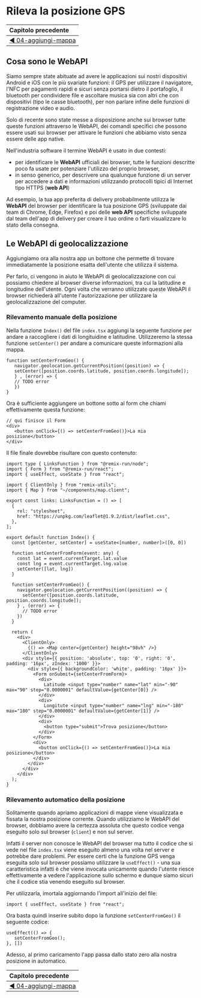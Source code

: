 # Rileva la posizione GPS

| Capitolo precedente  |
| :--------------- |
| [◀︎ 04-aggiungi-mappa](../04-aggiungi-mappa)|

## Cosa sono le WebAPI

Siamo sempre state abituate ad avere le applicazioni sui nostri dispositivi Android e iOS con le più svariate funzioni: il GPS per utilizzare il navigatore, l'NFC per pagamenti rapidi e sicuri senza portarsi dietro il portafoglio, il bluetooth per condividere file e ascoltare musica sia con altri che con dispositivi (tipo le casse bluetooth), per non parlare infine delle funzioni di registrazione video e audio.

Solo di recente sono state messe a disposizione anche sui browser tutte queste funzioni attraverso le WebAPI, dei comandi specifici che possono essere usati sui browser per attivare le funzioni che abbiamo visto senza essere delle app native.

Nell'industria software il termine WebAPI è usato in due contesti: 
- per identificare le **WebAPI** ufficiali dei browser, tutte le funzioni descritte poco fa usate per potenziare l'utilizzo del proprio browser,
- in senso generico, per descrivere una qualunque funzione di un server per accedere a dati e informazioni utilizzando protocolli tipici di Internet tipo HTTPS (**web API**)

Ad esempio, la tua app preferita di delivery probabilmente utilizza le **WebAPI** del browser per identificare la tua posizione GPS (sviluppate dai team di Chrome, Edge, Firefox) e poi delle **web API** specifiche sviluppate dal team dell'app di delivery per creare il tuo ordine o farti visualizzare lo stato della consegna.

## Le WebAPI di geolocalizzazione

Aggiungiamo ora alla nostra app un bottone che permette di trovare immediatamente la posizione esatta dell'utente che utilizza il sistema.

Per farlo, ci vengono in aiuto le WebAPI di geolocalizzazione con cui possiamo chiedere al browser diverse informazioni, tra cui la latitudine e longitudine dell'utente. Ogni volta che verranno utilizzate queste WebAPI il browser richiederà all'utente l'autorizzazione per utilizzare la geolocalizzazione del computer.

### Rilevamento manuale della posizione

Nella funzione `Index()` del file `index.tsx` aggiungi la seguente funzione per andare a raccogliere i dati di longituidine e latitudine. Utilizzeremo la stessa funzione `setCenter()` per andare a comunicare queste informazioni alla mappa. 

```tsx
function setCenterFromGeo() {
   navigator.geolocation.getCurrentPosition((position) => {
   setCenter([position.coords.latitude, position.coords.longitude]);
   } , (error) => {
   // TODO error
   })
}
```

Ora è sufficiente aggiungere un bottone sotto al form che chiami effettivamente questa funzione:

```tsx
// qui finisce il Form
<div>
   <button onClick={() => setCenterFromGeo()}>La mia posizione</button>
</div>
```

Il file finale dovrebbe risultare con questo contenuto:

```tsx
import type { LinksFunction } from "@remix-run/node";
import { Form } from "@remix-run/react";
import { useEffect, useState } from "react";

import { ClientOnly } from "remix-utils";
import { Map } from "~/components/map.client";

export const links: LinksFunction = () => [
  {
    rel: "stylesheet",
    href: "https://unpkg.com/leaflet@1.9.2/dist/leaflet.css",
  },
];

export default function Index() {
  const [getCenter, setCenter] = useState<[number, number]>([0, 0])
  
  function setCenterFromForm(event: any) {
    const lat = event.currentTarget.lat.value
    const lng = event.currentTarget.lng.value
    setCenter([lat, lng])
  }

  function setCenterFromGeo() {
    navigator.geolocation.getCurrentPosition((position) => {
      setCenter([position.coords.latitude, position.coords.longitude]);
    } , (error) => {
      // TODO error
    })
  }

  return (
    <div>
      <ClientOnly>
        {() => <Map center={getCenter} height="98vh" />}
      </ClientOnly>
      <div style={{ position: 'absolute', top: '0', right: '0', padding: '16px', zIndex: '1000' }}>
        <div style={{ backgroundColor: 'white', padding: '16px' }}>
          <Form onSubmit={setCenterFromForm}>
            <div>
              Latitude <input type="number" name="lat" min="-90" max="90" step="0.0000001" defaultValue={getCenter[0]} />
            </div>
            <div>
              Longitute <input type="number" name="lng" min="-180" max="180" step="0.0000001" defaultValue={getCenter[1]} />
            </div>
            <div>
              <button type="submit">Trova posizione</button>
            </div>
          </Form>
          <div>
            <button onClick={() => setCenterFromGeo()}>La mia posizione</button>
          </div>
        </div>
      </div>
    </div>
  );
}

```

### Rilevamento automatico della posizione

Solitamente quando apriamo applicazioni di mappe viene visualizzata e fissata la nostra posizione corrente. Quando utilizziamo le WebAPI del browser, dobbiamo avere la certezza assoluta che questo codice venga eseguito solo sul browser (`client`) e non sul server.

Infatti il server non conosce le WebAPI del browser ma tutto il codice che si vede nel file `index.tsx` viene eseguito almeno una volta nel server e potrebbe dare problemi. Per essere certi che la funzione GPS venga eseguita solo sul browser possiamo utilizzare la `useEffect()` - una sua caratteristica infatti è che viene invocata unicamente quando l'utente riesce effettivamente a vedere l'applicazione sullo schermo e dunque siamo sicuri che il codice stia venendo eseguito sul browser.

Per utilizzarla, imortala aggiornando l'import all'inizio del file:

```tsx
import { useEffect, useState } from "react";
```

Ora basta quindi inserire subito dopo la funzione `setCenterFromGeo()` il seguente codice:

```tsx
useEffect(() => {
   setCenterFromGeo();
}, [])
```

Adesso, al primo caricamento l'app passa dallo stato zero alla nostra posizione in automatico.

| Capitolo precedente  |
| :--------------- |
| [◀︎ 04-aggiungi-mappa](../04-aggiungi-mappa)|
